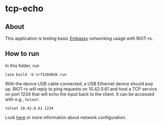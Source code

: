 # tcp-echo

## About

This application is testing basic
[Embassy](https://github.com/embassy-rs/embassy) _networking_ usage with RIOT-rs.

## How to run

In this folder, run

    laze build -b nrf52840dk run

With the device USB cable connected, a USB Ethernet device should pop up.
RIOT-rs will reply to ping requests on 10.42.0.61 and host a TCP service on
port 1234 that will echo the input back to the client. It can be accessed with
e.g., `telnet`:

    telnet 10.42.0.61 1234

Look [here](../README.md#networking) or more information about network configuration.
